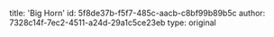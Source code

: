 title: 'Big Horn'
id: 5f8de37b-f5f7-485c-aacb-c8bf99b89b5c
author: 7328c14f-7ec2-4511-a24d-29a1c5ce23eb
type: original
